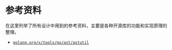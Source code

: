 # 参考资料

在这里列举了所有设计中用到的参考资料，主要是各种开源库的功能和实现原理的整理。

- [`golang.org/x/tools/go/ast/astutil`](golang-org-astutil.md)
